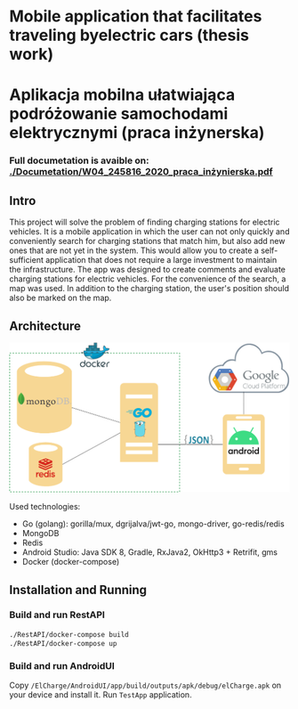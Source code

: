 # Mobile application that facilitates traveling byelectric cars (thesis work)

# Aplikacja mobilna ułatwiająca podróżowanie samochodami elektrycznymi (praca inżynerska)

### Full documetation is avaible on: [./Documetation/W04_245816_2020_praca_inżynierska.pdf](https://github.com/Despenrado/ElCharge/blob/master/Documentation/W04_245816_2020_praca_in%C5%BCynierska.pdf)

## Intro

This project will solve the problem of finding charging stations for electric vehicles. It is a mobile application in which the user can not only quickly and conveniently search for charging stations that match him, but also add new ones that are not yet in the system. This would allow you to create a self-sufficient application that does not require a large investment to maintain the infrastructure. The app was designed to create comments and evaluate charging stations for electric vehicles. For the convenience of the search, a map was used. In addition to the charging station, the user's position should also be marked on the map.

## Architecture

![Documentation/rys02/system_architecture_diagram4.png](Documentation/rys02/system_architecture_diagram4.png)

Used technologies:

- Go (golang): gorilla/mux, dgrijalva/jwt-go, mongo-driver, go-redis/redis
- MongoDB
- Redis
- Android Studio: Java SDK 8, Gradle, RxJava2, OkHttp3 + Retrifit, gms
- Docker (docker-compose)

## Installation and Running

### Build and run RestAPI

```
./RestAPI/docker-compose build
./RestAPI/docker-compose up
```

### Build and run AndroidUI

Copy `/ElCharge/AndroidUI/app/build/outputs/apk/debug/elCharge.apk` on your device and install it. Run `TestApp` application.
